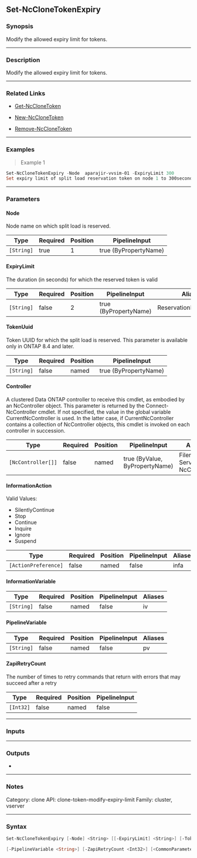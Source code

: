 Set-NcCloneTokenExpiry
----------------------

### Synopsis
Modify the allowed expiry limit for tokens.

---

### Description

Modify the allowed expiry limit for tokens.

---

### Related Links
* [Get-NcCloneToken](Get-NcCloneToken)

* [New-NcCloneToken](New-NcCloneToken)

* [Remove-NcCloneToken](Remove-NcCloneToken)

---

### Examples
> Example 1

```PowerShell
Set-NcCloneTokenExpiry -Node  aparajir-vvsim-01 -ExpiryLimit 300
Set expiry limit of split load reservation token on node 1 to 300seconds
```

---

### Parameters
#### **Node**
Node name on which split load is reserved.

|Type      |Required|Position|PipelineInput        |
|----------|--------|--------|---------------------|
|`[String]`|true    |1       |true (ByPropertyName)|

#### **ExpiryLimit**
The duration (in seconds) for which the reserved token is valid

|Type      |Required|Position|PipelineInput        |Aliases                 |
|----------|--------|--------|---------------------|------------------------|
|`[String]`|false   |2       |true (ByPropertyName)|ReservationDurationLimit|

#### **TokenUuid**
Token UUID for which the split load is reserved.
This parameter is available only in ONTAP 8.4 and later.

|Type      |Required|Position|PipelineInput        |
|----------|--------|--------|---------------------|
|`[String]`|false   |named   |true (ByPropertyName)|

#### **Controller**
A clustered Data ONTAP controller to receive this cmdlet, as embodied by an NcController object.  This parameter is returned by the Connect-NcController cmdlet.  If not specified, the value in the global variable CurrentNcController is used.  In the latter case, if CurrentNcController contains a collection of NcController objects, this cmdlet is invoked on each controller in succession.

|Type              |Required|Position|PipelineInput                 |Aliases                          |
|------------------|--------|--------|------------------------------|---------------------------------|
|`[NcController[]]`|false   |named   |true (ByValue, ByPropertyName)|Filer<br/>Server<br/>NcController|

#### **InformationAction**

Valid Values:

* SilentlyContinue
* Stop
* Continue
* Inquire
* Ignore
* Suspend

|Type                |Required|Position|PipelineInput|Aliases|
|--------------------|--------|--------|-------------|-------|
|`[ActionPreference]`|false   |named   |false        |infa   |

#### **InformationVariable**

|Type      |Required|Position|PipelineInput|Aliases|
|----------|--------|--------|-------------|-------|
|`[String]`|false   |named   |false        |iv     |

#### **PipelineVariable**

|Type      |Required|Position|PipelineInput|Aliases|
|----------|--------|--------|-------------|-------|
|`[String]`|false   |named   |false        |pv     |

#### **ZapiRetryCount**
The number of times to retry commands that return with errors that may succeed after a retry

|Type     |Required|Position|PipelineInput|
|---------|--------|--------|-------------|
|`[Int32]`|false   |named   |false        |

---

### Inputs

---

### Outputs
* 

---

### Notes
Category: clone
API: clone-token-modify-expiry-limit
Family: cluster, vserver

---

### Syntax
```PowerShell
Set-NcCloneTokenExpiry [-Node] <String> [[-ExpiryLimit] <String>] [-TokenUuid <String>] [-Controller <NcController[]>] [-InformationAction <ActionPreference>] [-InformationVariable <String>] 
```
```PowerShell
[-PipelineVariable <String>] [-ZapiRetryCount <Int32>] [<CommonParameters>]
```
